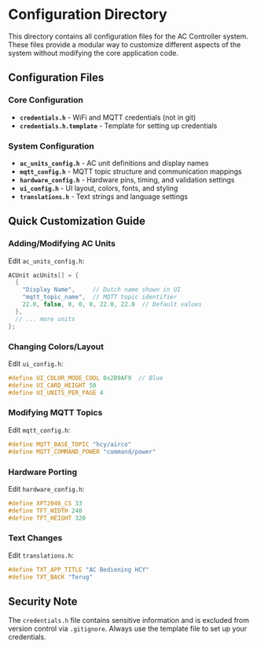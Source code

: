 # Configuration Directory

This directory contains all configuration files for the AC Controller system. These files provide a modular way to customize different aspects of the system without modifying the core application code.

## Configuration Files

### Core Configuration
- **`credentials.h`** - WiFi and MQTT credentials (not in git)
- **`credentials.h.template`** - Template for setting up credentials

### System Configuration  
- **`ac_units_config.h`** - AC unit definitions and display names
- **`mqtt_config.h`** - MQTT topic structure and communication mappings
- **`hardware_config.h`** - Hardware pins, timing, and validation settings
- **`ui_config.h`** - UI layout, colors, fonts, and styling
- **`translations.h`** - Text strings and language settings

## Quick Customization Guide

### Adding/Modifying AC Units
Edit `ac_units_config.h`:
```cpp
ACUnit acUnits[] = {
  {
    "Display Name",     // Dutch name shown in UI
    "mqtt_topic_name",  // MQTT topic identifier  
    22.0, false, 0, 0, 0, 22.0, 22.0  // Default values
  },
  // ... more units
};
```

### Changing Colors/Layout
Edit `ui_config.h`:
```cpp
#define UI_COLOR_MODE_COOL 0x2B9AF9  // Blue
#define UI_CARD_HEIGHT 50
#define UI_UNITS_PER_PAGE 4
```

### Modifying MQTT Topics
Edit `mqtt_config.h`:
```cpp
#define MQTT_BASE_TOPIC "hcy/airco"
#define MQTT_COMMAND_POWER "command/power"
```

### Hardware Porting
Edit `hardware_config.h`:
```cpp
#define XPT2046_CS 33
#define TFT_WIDTH 240
#define TFT_HEIGHT 320
```

### Text Changes
Edit `translations.h`:
```cpp
#define TXT_APP_TITLE "AC Bediening HCY"
#define TXT_BACK "Terug"
```

## Security Note

The `credentials.h` file contains sensitive information and is excluded from version control via `.gitignore`. Always use the template file to set up your credentials.